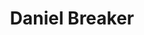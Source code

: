---
title: Daniel Breaker
aliases:  
  - /people/daniel-eric-breaker
other_names:
  - Daniel Eric Breaker
layout: people
featured_image: 
featured_image_attr: 
featured_image_alt: 
featured_image_caption: 
birth_info:
  birth_name: 
  birth_date: 1980-06-02
  birth_place: Manhattan, Kansas
details:
  Website: 
  Facebook:
  Twitter: 
  Instagram: danielbreaker | danielbreaker
  LinkedIn: 
  IBDB: Daniel Breaker | daniel-breaker-412638
  IMDb: Daniel Breaker | nm1683726
  Wikipedia: Daniel Breaker | Daniel_Breaker
---